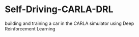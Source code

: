 # Self-Driving-CARLA-DRL
building and training a car in the CARLA simulator using Deep Reinforcement Learning
